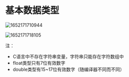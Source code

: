 # 基本数据类型

![1652171710944](https://gitee.com/Enteral/images/raw/master/https://gitee.com/enteral/images/1652171710944.png)

![1652171718105](https://gitee.com/Enteral/images/raw/master/https://gitee.com/enteral/images/1652171718105.png)

注：

- C语言中不存在字符串变量，字符串只能存在字符数组中 
- float类型只有7位有效数字 
- double类型有15~17位有效数字（随编译器不同而不同） 
